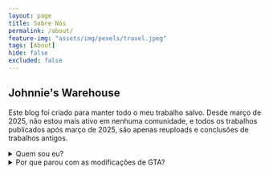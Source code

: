 ```yaml
---
layout: page
title: Sobre Nós
permalink: /about/
feature-img: "assets/img/pexels/travel.jpeg"
tags: [About]
hide: false
excluded: false
---
```


## Johnnie's Warehouse

Este blog foi criado para manter todo o meu trabalho salvo. Desde março de 2025, não estou mais ativo em nenhuma comunidade, e todos os trabalhos publicados após março de 2025, são apenas reuploads e conclusões de trabalhos antigos.

<details><summary>Quem sou eu?</summary>

<p>Meu nome é Jonatas, fazia mods para GTA San Andreas até março de 2025. Comecei na comunidade de mods de GTA por volta de 2020, até então fazendo trabalhos simples como texturas, conversão de modelos e edições de veículos. Por volta de 2022, comecei a fazer modelos 3D, algumas armas para o jogo, nesta época, fui participante ativo de comunidades como a MixMods. Foi um ano em que iniciei a fazer scripts para GTA San Andreas, também tentei me aprimorar em diversas áreas, todas parte do processo de desenvolvimento e modificação de jogos. Em 2023 me voltei para comunidades menores (hoje todas inexistentes) onde fiquei reconhecido por fazer edições em veículos criados por outros modeladores para GTA SA. Já tentei criar algumas comunidades, poucas com certo sucesso, todas dentro da plataforma Discord. Publiquei meu primeiro script cleo para GTA SA, alcançando uma pequena relevância na área, mas muito importante pro meu desenvolvimento em habilidades de programação. No final de 2023, fiz meu primeiro carro em 3D, com os conhecimentos que adquiri ao longo do tempo fazendo edições. No ano de 2024, comecei a atender como Designer 3D Freelancer, em diversas comunidades de GTA no Discord, fiz diversos trabalhos, ~o suficiente pra me pagar alguns vários jogos pra passar o tempo no computador, além de um guaraná antártida e uns salgadinhos.~
Diferentemente dos outros anos, não ouveram muitos trabalhos relevantes para o público em geral, para a comunidade de mods como um todo, se é que posso dizer que fiz algo realmente relevante, pelo menos, pra uma parte foi. Em 2024 eu entrei para o desenvolvimento de jogos, trabalhando desde Designer 3D, até Sonoplasta. E até o primeiro trimestre de 2025, estive envolvido em trabalhos, seja com a comunidade de mods, seja desenvolvendo jogos, ou os trabalhos de designer freelancer que fazia, a tendência era, (quem sabe?) fazer uma carreira como profissional em Design e desenvolvimento de jogos.</p>

</details>

<details><summary>Por que parou com as modificações de GTA?</summary>

<p>Devido á diversas, inúmeras razões. A principal delas, em relação a problemas pessoais com outras pessoas da comunidade. Minha relação com os demais nunca foi muito amistosa, desde o início, 2020, nunca encontrei muito apoio, ou pessoas bem intencionadas. Envolver-se em problemas, brigas, discussões era rotineiro, especialmente em certas comunidades. Era comum ser alvo de chacotas, zombarias, calúnias e difamações. Nada disso realmente era algum problema pra mim, que por vezes, rebatia ataques de todo tipo aos demais. A questão é que durante estes anos (entre 2020 e 2025) eu fui crescendo com estas mesmas pessoas, vivenciado todos os dias situações de todos os tipos. E isso me custou muito, MUITO tempo, tempo que poderia ter dedicado aos estudos e á minha vida pessoal, eram gastos em brigas e discussões fúteis, tudo apenas para alimentar a vaidade humana, e se vangloriar. No final, as horas gastas na frente do computador, madrugadas adentro, só trabalhando pra fazer mods para jogos e discutindo com outrem, trouxeram seu preço: mau desempenho escolar, e paralização do meu desenvolvimento social.
O estopim para me fazer abandonar tudo, uma denúncia **difamatória** feita contra mim por um indivíduo, outrora alguém digno de consideração. Esta [denúncia] a qual (fazendo uso de meias verdades e manipulações) me fez ser convidado á se retirar da escola, esta onde eu estudava com muito prazer, desde o ano de 2021, foi a razão, para minha retirada por completo, das comunidades de Mods de GTA San Andreas.</p>

</details>
